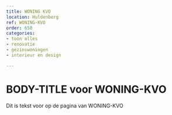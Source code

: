 ```yaml
---
title: WONING KVO
location: Huldenberg
ref: WONING-KVO
order: 650
categories:
- toon alles
- renovatie
- gezinswoningen
- interieur en design

---
```

# BODY-TITLE voor WONING-KVO

Dit is tekst voor op de pagina van WONING-KVO